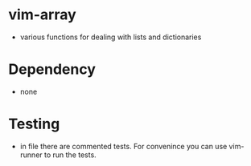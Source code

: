# vim-array
* various functions for dealing with lists and dictionaries
# Dependency
* none
# Testing
* in file there are commented tests. For convenince you can use vim-runner to run the tests. 

